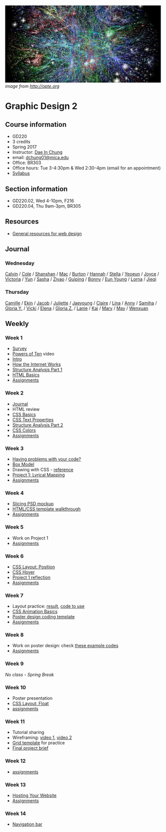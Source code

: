 ![opte](images/opte.jpg)  
*image from http://opte.org*

# Graphic Design 2

## Course information
- GD220
- 3 credits
- Spring 2017
- Instructor: [Dae In Chung](http://paperdove.com)
- email: [dchung01@mica.edu](mailto:dchung01@mica.edu)
- Office: BR303
- Office hours: Tue 3-4:30pm & Wed 2:30-4pm (email for an appointment)
- [Syllabus](files/MICA-17SP-GD2-Syllabus.pdf)

## Section information
- GD220.02, Wed 4-10pm, F216
- GD220.04, Thu 9am-3pm, BR305

## Resources
- [General resources for web design](resources.md)

## Journal

### Wednesday
[Calvin](https://trello.com/b/7ImoIyUY/graphic-design-journal) / [Cole](https://trello.com/b/vRuBs8oI/graphic-design-2-journal) / [Shanshan](https://trello.com/b/Vmk0Lzqu/graphic-design-2-journal) / [Mac](https://trello.com/b/MBt2EMNY/graphic-design-2-journal) / [Burton](https://trello.com/b/5dW8WPPq/gd2-journal) / [Hannah](https://trello.com/b/jWNsL7BR/graphic-design-journal) / [Stella](https://trello.com/b/fGWpMEDC/graphic-design-2-journal) / [Yeoeun](https://trello.com/b/DRaqYvDq/graphic-design-2-journal) / [Joyce](https://trello.com/b/OvTtupR7/graphic-design-2-journal-joyce-meng) / [Victoria](https://trello.com/b/SZxgfU7M/gd-journal) / [Yun](https://trello.com/b/H9s68Y8N/graphic-design-2-journal) / [Sasha](https://trello.com/b/GvvLOzkV/graphic-design-ii-journal) / [Ziyao](https://trello.com/b/DYKMzs5x/graphic-design-2) / [Guiping](https://trello.com/b/wfhqJbtj/graphic-design-2-journal) / [Bonny](https://trello.com/b/b1DQXER0/graphicdesign2journal) / [Eun Young](https://trello.com/b/AkASvt5Z/graphic-design2-journal) / [Lorna](https://trello.com/b/2ileRq41/graphic-design-2-journal) / [Jieqi](https://trello.com/b/IkhipHvk/graphic-design-2-journal)

### Thursday
[Camille](https://trello.com/b/C2TdUSdI/gd2-journal) / [Ekin](https://trello.com/b/9SSp3owB/journal-graphic-design-ii) / [Jacob](https://trello.com/b/ADE8cUYZ/gd-2-journal) / [Juliette](https://trello.com/b/k9uJqepa/journal-graphic-design-ii) / [Jaeyoung](https://trello.com/b/SRHbKeWn/gd2-journal) / [Claire](https://trello.com/b/7NHtdq5M/gd2-journal) / [Lina](https://trello.com/b/YOZ33mjb/gd2) / [Anny](https://trello.com/b/71BiSVaH/gd2-journal) / [Samiha](https://trello.com/b/30dNTqBF/graphic-design-2-journal) / [Gloria Y.](https://trello.com/b/Opi4Qbsy/gd2-journal) / [Vicki](https://trello.com/b/WiWbsgFz/gd2-journal) / [Elena](https://trello.com/b/1TBOrUO2/gd2-journal) / [Gloria Z.](https://trello.com/b/LjvBkElp/gd2-journal) / [Lanie](https://trello.com/b/qObLgX9q/gd2-journal) / [Kai](https://trello.com/b/wXhFyTIL/gd-2-journal) / [Mary](https://trello.com/b/MmfQ0MxG/gd2journal)
 / [May](https://trello.com/b/6a1SpPa8/graphic-design2-may) / [Wenxuan](https://trello.com/b/CYf4Wlqj/gd2-journal)

## Weekly
### Week 1
- [Survey](https://goo.gl/forms/dW19M5QvgXTkNNh63)
- [Powers of Ten](https://www.youtube.com/watch?v=0fKBhvDjuy0) video
- [Intro](lectures/w1/intro.md)
- [How the Internet Works](lectures/w1/how-the-internet-works.md)
- [Structure Analysis Part 1](lectures/w1/structure-analysis-1.md)
- [HTML Basics](lectures/w1/html-basics.md)
- [Assignments](lectures/w1/w1-assignments.md)

### Week 2
- [Journal](lectures/w2/journal.md)
- HTML review
- [CSS Basics](lectures/w2/css-basics.md)
- [CSS Text Properties](lectures/w2/css-text.md)
- [Structure Analysis Part 2](lectures/w2/structure-analysis-2.md)
- [CSS Colors](lectures/w2/css-colors.md)
- [Assignments](lectures/w2/w2-assignments.md)

### Week 3
- [Having problems with your code?](lectures/w3/problem-solving-tips.md)
- [Box Model](lectures/w3/box-model.md)
- Drawing with CSS - [reference](https://css-tricks.com/examples/ShapesOfCSS/)
- [Project 1: Lyrical Mapping](lectures/w3/proj-lyrical-mapping.md)
- [Assignments](lectures/w3/w3-assignments.md)

### Week 4
- [Slicing PSD mockup](lectures/w4/slice-psd-mockup.md)
- [HTML/CSS template walkthrough](lectures/w4/proj1-template-walkthrough.md)
- [Assignments](lectures/w4/w4-assignments.md)

### Week 5
- Work on Project 1
- [Assignments](lectures/w5/w5-assignments.md)

### Week 6
- [CSS Layout: Position](lectures/w6/css-layout-position.md)
- [CSS Hover](lectures/w6/css-hover.md)
- [Project 1 reflection](lectures/w6/proj1-reflections.md)
- [Assignments](lectures/w6/w6-assignments.md)

### Week 7
- Layout practice: [result](images/layout-practice-sample.png), [code to use](http://codepen.io/cdaein/pen/vxNPme?editors=1000)
- [CSS Animation Basics](lectures/w7/css-animation-basics.md)
- [Poster design coding template](lectures/w7/proj-poster-template.md)
- [Assignments](lectures/w7/w7-assignments.md)

### Week 8
- Work on poster design: check [these example codes](lectures/w8/examples.md)
- [Assignments](lectures/w8/w8-assignments.md)

### Week 9
*No class - Spring Break*

### Week 10
- Poster presentation
- [CSS Layout: Float](lectures/w10/css-layout-float.md)
- [assignments](lectures/w10/w10-assignments.md)

### Week 11
- Tutorial sharing
- Wireframing: [video 1](https://www.youtube.com/watch?v=8-vTd7GRk-w), [video 2](https://www.youtube.com/watch?v=PmmQjLqJQlY)
- [Grid template](files/grid-template.zip) for practice
- [Final project brief](lectures/w11/proj-event.md)

### Week 12
- [assignments](lectures/w12/w12-assignments.md)

### Week 13
- [Hosting Your Website](lectures/w13/hosting-website.md)
- [Assignments](lectures/w13/w13-assignments.md)

### Week 14
- [Navigation bar](lectures/w13/navigation.md)


